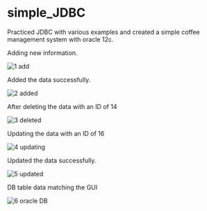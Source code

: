 # simple_JDBC
Practiced JDBC with various examples and created a simple coffee management system with oracle 12c.

Adding new information.

![1  add](https://github.com/suyeounlee/simple_JDBC/assets/102848080/9167ae68-894b-431b-aa8c-b721b19a48b8)

Added the data successfully.

![2  added](https://github.com/suyeounlee/simple_JDBC/assets/102848080/ea2b8522-0b7c-40f5-8c28-2d89826ca7fb)

After deleting the data with an ID of 14

![3  deleted](https://github.com/suyeounlee/simple_JDBC/assets/102848080/a9726ab9-9a33-48b3-885f-37ed64d1c723)

Updating the data with an ID of 16

![4  updating](https://github.com/suyeounlee/simple_JDBC/assets/102848080/340dcefd-247d-4b35-9fff-4cfe8f4aadec)

Updated the data successfully.

![5  updated](https://github.com/suyeounlee/simple_JDBC/assets/102848080/50e18f4b-1277-45b0-a91e-60b3bf04a509)

DB table data matching the GUI

![6  oracle DB](https://github.com/suyeounlee/simple_JDBC/assets/102848080/8ba0df34-e59e-47d1-8f68-4ebed1e3e6d5)
